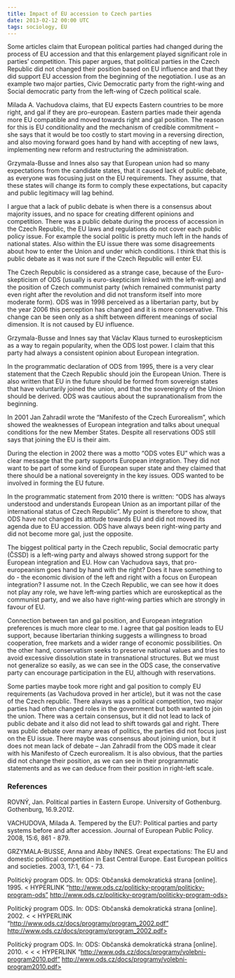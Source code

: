 ```yaml
---
title: Impact of EU accession to Czech parties
date: 2013-02-12 00:00 UTC
tags: sociology, EU
---
```


Some articles claim that European political parties had changed during the process of EU accession and that this enlargement played significant role in parties’ competition. This paper argues, that political parties in the Czech Republic did not changed their position based on EU influence and that they did support EU accession from the beginning of the negotiation. I use as an example two major parties, Civic Democratic party from the right-wing and Social democratic party from the left-wing of Czech political scale.


Milada A. Vachudova claims, that EU expects Eastern countries to be more right, and gal if they are pro-european. Eastern parties made their agenda more EU compatible and moved towards right and gal position. The reason for this is EU conditionality and the mechanism of credible commitment – she says that it would be too costly to start moving in a reversing direction, and also moving forward goes hand by hand with accepting of new laws, implementing new reform and restructuring the administration.

Grzymala-Busse and Innes also say that European union had so many expectations from the candidate states, that it caused lack of public debate, as everyone was focusing just on the EU requirements. They assume, that these states will change its form to comply these expectations, but capacity and public legitimacy will lag behind.

I argue that a lack of public debate is when there is a consensus about majority issues, and no space for creating different opinions and competition. There was a public debate during the process of accession in the Czech Republic, the EU laws and regulations do not cover each public policy issue. For example the social politic is pretty much left in the hands of national states. Also within the EU issue there was some disagreements about how to enter the Union and under which conditions. I think that this is public debate as it was not sure if the Czech Republic will enter EU.

The Czech Republic is considered as a strange case, because of the Euro-skepticism of ODS (usually is euro-skepticism linked with the left-wing) and the position of Czech communist party (which remained communist party even right after the revolution and did not transform itself into more moderate form). ODS was in 1998 perceived as a libertarian party, but by the year 2006 this perception has changed and it is more conservative. This change can be seen only as a shift between different meanings of social dimension. It is not caused by EU influence.

Grzymala-Busse and Innes say that Václav Klaus turned to euroskepticism as a way to regain popularity, when the ODS lost power. I claim that this party had always a consistent opinion about European integration.

In the programmatic declaration of ODS from 1995, there is a very clear statement that the Czech Republic should join the European Union. There is also written that EU in the future should be formed from sovereign states that have voluntarily joined the union, and that the sovereignty of the Union should be derived. ODS was cautious about the supranationalism from the beginning.

In 2001 Jan Zahradil wrote the “Manifesto of the Czech Eurorealism”, which showed the weaknesses of European integration and talks about unequal conditions for the new Member States. Despite all reservations ODS still says that joining the EU is their aim.

During the election in 2002 there was a motto “ODS votes EU” which was a clear message that the party supports European integration. They did not want to be part of some kind of European super state and they claimed that there should be a national sovereignty in the key issues. ODS wanted to be involved in forming the EU future.

 In the programmatic statement from 2010 there is written: “ODS has always understood and understands European Union as an important pillar of the international status of Czech Republic”. My point is therefore to show, that ODS have not changed its attitude towards EU and did not moved its agenda due to EU accession. ODS have always been right-wing party and did not become more gal, just the opposite.

The biggest political party in the Czech republic, Social democratic party (ČSSD) is a left-wing party and always showed strong support for the European integration and EU. How can Vachudova says, that pro-europeanism goes hand by hand with the right? Does it have something to do - the economic division of the left and right with a focus on European integration? I assume not. In the Czech Republic, we can see how it does not play any role, we have left-wing parties which are euroskeptical as the communist party, and we also have right-wing parties which are strongly in favour of EU.

Connection between tan and gal position, and European integration preferences is much more clear to me. I agree that gal position leads to EU support, because libertarian thinking suggests a willingness to broad cooperation, free markets and a wider range of economic possibilities. On the other hand, conservatism seeks to preserve national values and tries to avoid excessive dissolution state in transnational structures. But we must not generalize so easily, as we can see in the ODS case, the conservative party can encourage participation in the EU, although with reservations.

Some parties maybe took more right and gal position to comply EU requirements (as Vachudova proved in her article), but it was not the case of the Czech republic. There always was a political competition, two major parties had often changed roles in the government but both wanted to join the union. There was a certain consensus, but it did not lead to lack of public debate and it also did not lead to shift towards gal and right. There was public debate over many areas of politics, the parties did not focus just on the EU issue. There maybe was consensus about joining union, but it does not mean lack of debate – Jan Zahradil from the ODS made it clear with his Manifesto of Czech eurorealism. It is also obvious, that the parties did not change their position, as we can see in their programmatic statements and as we can deduce from their position in right-left scale.

### References

ROVNÝ, Jan. Political parties in Eastern Europe. University of Gothenburg. Gothenburg, 16.9.2012.

VACHUDOVA, Milada A. Tempered by the EU?: Political parties and party systems before and after accession. Journal of European Public Policy. 2008, 15:6, 861 - 879.

GRZYMALA-BUSSE, Anna and Abby INNES. Great expectations: The EU and domestic political competition in East Central Europe. East European politics and societies. 2003, 17:1, 64 - 73.

Politický program ODS. In: ODS: Občanská demokratická strana [online]. 1995.  < HYPERLINK “http://www.ods.cz/politicky-program/politicky-program-ods” http://www.ods.cz/politicky-program/politicky-program-ods>

Politický program ODS. In: ODS: Občanská demokratická strana [online]. 2002.  < < HYPERLINK “http://www.ods.cz/docs/programy/program_2002.pdf” http://www.ods.cz/docs/programy/program_2002.pdf>

Politický program ODS. In: ODS: Občanská demokratická strana [online]. 2010.  < < < HYPERLINK “http://www.ods.cz/docs/programy/volebni-program2010.pdf” http://www.ods.cz/docs/programy/volebni-program2010.pdf>

